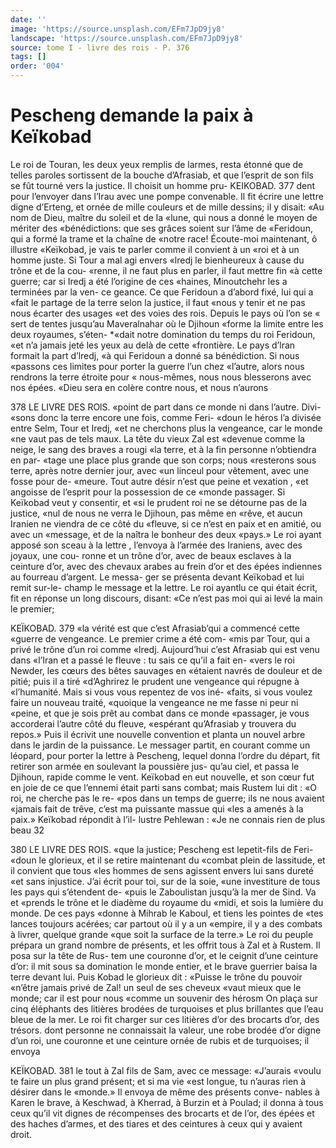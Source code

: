```yaml
---
date: ''
image: 'https://source.unsplash.com/EFm7JpD9jy8'
landscape: 'https://source.unsplash.com/EFm7JpD9jy8'
source: tome I - livre des rois - P. 376
tags: []
order: '004'
---
```


# Pescheng demande la paix à Keïkobad

Le roi de Touran, les deux yeux remplis de larmes, resta étonné que de telles paroles sortissent
de la bouche d’Afrasiab, et que l’esprit de son fils se
fût tourné vers la justice. Il choisit un homme pru-
KEIKOBAD. 377 dent pour l’envoyer dans l’Irau avec une pompe
convenable. Il fit écrire une lettre digne d’Erteng,
et ornée de mille couleurs et de mille dessins; il y disait: «Au nom de Dieu, maître du soleil et de la «lune, qui nous a donné le moyen de mériter des «bénédictions: que ses grâces soient sur l’âme de «Feridoun, qui a formé la trame et la chaîne de «notre race! Écoute-moi maintenant, ô illustre «Keïkobad, je vais te parler comme il convient à un «roi et à un homme juste. Si Tour a mal agi envers «lredj le bienheureux à cause du trône et de la cou- «renne, il ne faut plus en parler, il faut mettre fin
«à cette guerre; car si Iredj a été l’origine de ces
«haines, Minoutchehr les a terminées par la ven- ce geance. Ce que Feridoun a d’abord fixé, lui qui a «fait le partage de la terre selon la justice, il faut «nous y tenir et ne pas nous écarter des usages «et des voies des rois. Depuis le pays où l’on se
« sert de tentes jusqu’au Maveralnahar où le Djihoun «forme la limite entre les deux royaumes, s’éten-
\*«dait notre domination du temps du roi Feridoun, «et n’a jamais jeté les yeux au delà de cette «frontière. Le pays d’lran formait la part d’lredj,
«à qui Feridoun a donné sa bénédiction. Si nous «passons ces limites pour porter la guerre l’un chez «l’autre, alors nous rendrons la terre étroite pour
« nous-mêmes, nous nous blesserons avec nos épées. «Dieu sera en colère contre nous, et nous n’aurons

378 LE LIVRE DES ROlS.
«point de part dans ce monde ni dans l’autre. Divi-
«sons donc la terre encore une fois, comme Feri- «doun le héros l’a divisée entre Selm, Tour et Iredj,
«et ne cherchons plus la vengeance, car le monde «ne vaut pas de tels maux. La tête du vieux Zal est «devenue comme la neige, le sang des braves a rougi «la terre, et à la fin personne n’obtiendra en par- «tage une place plus grande que son corps; nous «resterons sous terre, après notre dernier jour, avec «un linceul pour vêtement, avec une fosse pour de- «meure. Tout autre désir n’est que peine et vexation ,
«et angoisse de l’esprit pour la possession de ce
«monde passager. Si Keïkobad veut y consentir, et
«si le prudent roi ne se détourne pas de la justice,
«nul de nous ne verra le Djihoun, pas même en
«rêve, et aucun Iranien ne viendra de ce côté du
«fleuve, si ce n’est en paix et en amitié, ou avec un
«message, et de la naîtra le bonheur des deux «pays.»
Le roi ayant apposé son sceau à la lettre , l’envoya
à l’armée des Iraniens, avec des joyaux, une cou-
ronne et un trône d’or, avec de beaux esclaves à la ceinture d’or, avec des chevaux arabes au frein d’or et
des épées indiennes au fourreau d’argent. Le messa-
ger se présenta devant Keïkobad et lui remit sur-le- champ le message et la lettre. Le roi ayantlu ce qui était écrit, fit en réponse un long discours, disant:
«Ce n’est pas moi qui ai levé la main le premier;

KEÏKOBAD. 379 «la vérité est que c’est Afrasiab’qui a commencé cette
«guerre de vengeance. Le premier crime a été com- «mis par Tour, qui a privé le trône d’un roi comme
«lredj. Aujourd’hui c’est Afrasiab qui est venu dans
«l’Iran et a passé le fleuve : tu sais ce qu’il a fait en-
«vers le roi Newder, les cœurs des bêtes sauvages en «étaient navrés de douleur et de pitié; puis il a tiré «d’Aghrirez le prudent une vengeance qui répugne à «l’humanité. Mais si vous vous repentez de vos iné- «faits, si vous voulez faire un nouveau traité, «quoique la vengeance ne me fasse ni peur ni «peine, et que je sois prêt au combat dans ce monde «passager, je vous accorderai l’autre côté du fleuve, «espérant qu’Afrasiab y trouvera du repos.» Puis il
écrivit une nouvelle convention et planta un nouvel arbre dans le jardin de la puissance. Le messager partit, en courant comme un léopard, pour porter la lettre à Pescheng, lequel donna l’ordre du départ,
fit retirer son armée en soulevant la poussière jus-
qu’au ciel, et passa le Djihoun, rapide comme le
vent.
Keïkobad en eut nouvelle, et son cœur fut en
joie de ce que l’ennemi était parti sans combat; mais Rustem lui dit : «O roi, ne cherche pas le re- «pos dans un temps de guerre; ils ne nous avaient «jamais fait de trêve, c’est ma puissante massue qui
«les a amenés à la paix.» Keïkobad répondit à l’il-
lustre Pehlewan : «Je ne connais rien de plus beau
32

380 LE LIVRE DES ROIS.
«que la justice; Pescheng est lepetit-fils de Feri- «doun le glorieux, et il se retire maintenant du «combat plein de lassitude, et il convient que tous «les hommes de sens agissent envers lui sans dureté
«et sans injustice. J’ai écrit pour toi, sur de la soie,
«une investiture de tous les pays qui s’étendent de-
«puis le Zaboulistan jusqu’à la mer de Sind. Va et «prends le trône et le diadème du royaume du «midi, et sois la lumière du monde. De ces pays «donne à Mihrab le Kaboul, et tiens les pointes de «tes lances toujours acérées; car partout où il y a un «empire, il y a des combats à livrer, quelque grande «que soit la surface de la terre.» Le roi du peuple prépara un grand nombre de présents, et les offrit
tous à Zal et à Rustem. Il posa sur la tête de Rus- tem une couronne d’or, et le ceignit d’une ceinture
d’or: il mit sous sa domination le monde entier,
et le brave guerrier baisa la terre devant lui. Puis Kobad le glorieux dit : «Puisse le trône du pouvoir «n’être jamais privé de Zal! un seul de ses cheveux
«vaut mieux que le monde; car il est pour nous
«comme un souvenir des hérosm On plaça sur cinq éléphants des litières brodées de turquoises et plus brillantes que l’eau bleue de la mer. Le roi fit charger sur ces litières d’or des brocarts d’or, des trésors.
dont personne ne connaissait la valeur, une robe brodée d’or digne d’un roi, une couronne et une
ceinture ornée de rubis et de turquoises; il envoya

KEÏKOBAD. 381 le tout à Zal fils de Sam, avec ce message: «J’aurais
«voulu te faire un plus grand présent; et si ma vie «est longue, tu n’auras rien à désirer dans le «monde.» Il envoya de même des présents conve- nables à Karen le brave, à Keschwad, à Kherrad, à Burzin et à Poulad; il donna à tous ceux qu’il vit dignes de récompenses des brocarts et de l’or, des épées et des haches d’armes, et des tiares et des ceintures à ceux qui y avaient droit.
